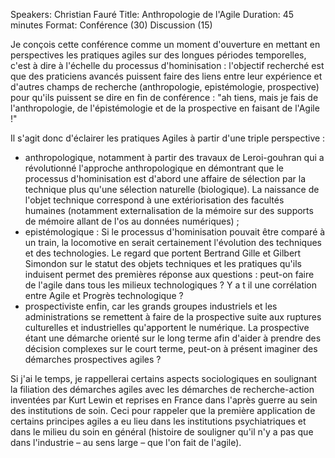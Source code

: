 Speakers: Christian Fauré
Title: Anthropologie de l'Agile
Duration: 45 minutes
Format: Conférence (30) Discussion (15)

Je conçois cette conférence comme un moment d'ouverture en mettant en perspectives les pratiques agiles sur des longues périodes temporelles, c'est à dire à l'échelle du processus d'hominisation : l'objectif recherché est que des praticiens avancés puissent faire des liens entre leur expérience et d'autres champs de recherche (anthropologie, epistémologie, prospective) pour qu'ils puissent se dire en fin de conférence : "ah tiens, mais je fais de l'anthropologie, de l'épistémologie et de la prospective en faisant de l'Agile !"

Il s'agit donc d'éclairer les pratiques Agiles à partir d'une triple perspective :

- anthropologique, notamment à partir des travaux de Leroi-gouhran qui a révolutionné l'approche anthropologique en démontrant que le processus d'hominisation est d'abord une affaire de sélection par la technique plus qu'une sélection naturelle (biologique).
  La naissance de l'objet technique correspond à une extériorisation des facultés humaines (notamment externalisation de la mémoire sur des supports de mémoire allant de l'os au données numériques) ; 
- epistémologique : Si le processus d'hominisation pouvait être comparé à un train, la locomotive en serait certainement l'évolution des techniques et des technologies.
  Le regard que portent Bertrand Gille et Gilbert Simondon sur le statut des objets techniques et les pratiques qu'ils induisent permet des premières réponse aux questions : peut-on faire de l'agile dans tous les milieux technologiques ?
  Y a t il une corrélation entre Agile et Progrès technologique ?
- prospectiviste enfin, car les grands groupes industriels et les administrations se remettent à faire de la prospective suite aux ruptures culturelles et industrielles qu'apportent le numérique.
  La prospective étant une démarche orienté sur le long terme afin d'aider à prendre des décision complexes sur le court terme, peut-on à présent imaginer des démarches prospectives agiles ?

Si j'ai le temps, je rappellerai certains aspects sociologiques en soulignant la filiation des démarches agiles avec les démarches de recherche-action inventées par Kurt Lewin et reprises en France dans l'après guerre au sein des institutions de soin.
Ceci pour rappeler que la première application de certains principes agiles a eu lieu dans les institutions psychiatriques et dans le milieu du soin en général (histoire de souligner qu'il n'y a pas que dans l'industrie – au sens large – que l'on fait de l'agile).
